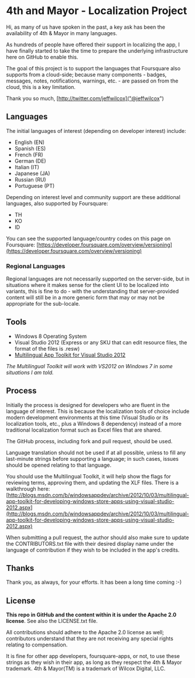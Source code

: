 # 4th and Mayor - Localization Project #

Hi, as many of us have spoken in the past, a key ask has been the availability of 4th & Mayor in many languages.

As hundreds of people have offered their support in localizing the app, I have finally started to take the time to prepare the underlying infrastructure here on GitHub to enable this.

The goal of this project is to support the languages that Foursquare also supports from a cloud-side; because many components - badges, messages, notes, notifications, warnings, etc. - are passed on from the cloud, this is a key limitation.

Thank you so much,
[http://twitter.com/jeffwilcox]("@jeffwilcox")

## Languages ##
The initial languages of interest (depending on developer interest) include:

- English (EN)
- Spanish (ES)
- French (FR)
- German (DE)
- Italian (IT)
- Japanese (JA)
- Russian (RU)
- Portuguese (PT)

Depending on interest level and community support are these additional languages, also supported by Foursquare:

- TH
- KO
- ID

You can see the supported language/country codes on this page on Foursquare: [https://developer.foursquare.com/overview/versioning](https://developer.foursquare.com/overview/versioning)

### Regional Languages ###
Regional languages are not necessarily supported on the server-side, but in situations where it makes sense for the client UI to be localized into variants, this is fine to do - with the understanding that server-provided content will still be in a more generic form that may or may not be appropriate for the sub-locale.

## Tools ##

- Windows 8 Operating System
- Visual Studio 2012 (Express or any SKU that can edit resource files, the format of the files is .resw)
- [Multilingual App Toolkit for Visual Studio 2012](http://msdn.microsoft.com/en-us/windows/apps/hh848309.aspx "Multilingual App Toolkit for Visual Studio 2012")

*The Multilingual Toolkit will work with VS2012 on Windows 7 in some situations I am told.*

## Process ##

Initially the process is designed for developers who are fluent in the language of interest. This is because the localization tools of choice include modern development environments at this time (Visual Studio or its localization tools, etc., plus a Windows 8 dependency) instead of a more traditional localization format such as Excel files that are shared.

The GitHub process, including fork and pull request, should be used.

Language translation should not be used if at all possible, unless to fill any last-minute strings before supporting a language; in such cases, issues should be opened relating to that language.

You should use the Multilingual Toolkit, it will help show the flags for reviewing terms, approving them, and updating the XLF files. There is a walkthrough here: [http://blogs.msdn.com/b/windowsappdev/archive/2012/10/03/multilingual-app-toolkit-for-developing-windows-store-apps-using-visual-studio-2012.aspx](http://blogs.msdn.com/b/windowsappdev/archive/2012/10/03/multilingual-app-toolkit-for-developing-windows-store-apps-using-visual-studio-2012.aspx)

When submitting a pull request, the author should also make sure to update the CONTRIBUTORS.txt file with their desired display name under the language of contribution if they wish to be included in the app's credits.

## Thanks ##

Thank you, as always, for your efforts. It has been a long time coming :-)

## License ##

**This repo in GitHub and the content within it is under the Apache 2.0 license**. See also the LICENSE.txt file.

All contributions should adhere to the Apache 2.0 license as well; contributors understand that they are not receiving any special rights relating to compensation.

It is fine for other app developers, foursquare-apps, or not, to use these strings as they wish in their app, as long as they respect the 4th & Mayor trademark. 4th & Mayor(TM) is a trademark of Wilcox Digital, LLC.